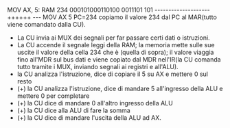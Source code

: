 MOV AX, 5:
RAM
234 000101000110100   0011101  101
	   --------------------  ++++++  ---
	               MOV               AX          5
PC=234
copiamo il valore 234 dal PC al MAR(tutto viene comandato dalla CU). 
		 
		 
   - La CU invia ai MUX dei segnali per far passare certi dati o istruzioni. 
   - La CU accende il segnale leggi della RAM; la memoria mette sulle sue uscite il valore della cella 234 che è (quella di sopra); il valore viaggia fino all'MDR sul bus dati e viene copiato dal MDR nell'IR(la CU comanda tutto tramite i MUX, inviando segnali ai registri e all'ALU).
  - la CU analizza l'istruzione, dice di copiare il 5 su AX e mettere 0 sul resto
  - (+) la CU analizza l'istruzione, dice di mandare 5 all'ingresso della ALU e mettere 0 per completare 
  - (+) la CU dice di mandare 0 all'altro ingresso della ALU
  - (+) la CU dice alla ALU di fare la somma 
  - (+) la CU dice di mandare l'uscita della ALU ad AX. 